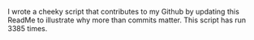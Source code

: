 I wrote a cheeky script that contributes to my Github by updating this ReadMe to illustrate why more than commits matter. This script has run 3385 times.